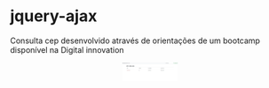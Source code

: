 # jquery-ajax
<p>Consulta cep desenvolvido através de orientações de um bootcamp disponível na Digital innovation</p>
<p align="center">
  <img src="image.png" width="100px">
</p>

